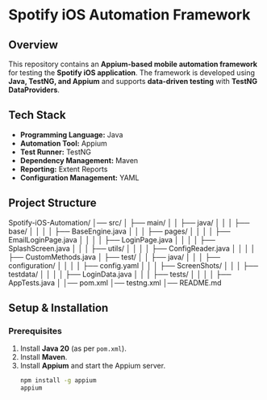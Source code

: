 # Spotify iOS Automation Framework  

## **Overview**  
This repository contains an **Appium-based mobile automation framework** for testing the **Spotify iOS application**. The framework is developed using **Java, TestNG, and Appium** and supports **data-driven testing** with **TestNG DataProviders**.  

## **Tech Stack**  
- **Programming Language:** Java  
- **Automation Tool:** Appium  
- **Test Runner:** TestNG  
- **Dependency Management:** Maven  
- **Reporting:** Extent Reports  
- **Configuration Management:** YAML  

## **Project Structure**  
Spotify-iOS-Automation/
│── src/
│   ├── main/
│   │   ├── java/
│   │   │   ├── base/
│   │   │   │   ├── BaseEngine.java
│   │   │   ├── pages/
│   │   │   │   ├── EmailLoginPage.java
│   │   │   │   ├── LoginPage.java
│   │   │   │   ├── SplashScreen.java
│   │   │   ├── utils/
│   │   │   │   ├── ConfigReader.java
│   │   │   │   ├── CustomMethods.java
│   ├── test/
│   │   ├── java/
│   │   │   ├── configuration/
│   │   │   │   ├── config.yaml
│   │   │   ├── ScreenShots/
│   │   │   ├── testdata/
│   │   │   │   ├── LoginData.java
│   │   │   ├── tests/
│   │   │   │   ├── AppTests.java
│
│── pom.xml
│── testng.xml
│── README.md


## **Setup & Installation**  

### **Prerequisites**  
1. Install **Java 20** (as per `pom.xml`).  
2. Install **Maven**.  
3. Install **Appium** and start the Appium server.  
   ```sh
   npm install -g appium
   appium

